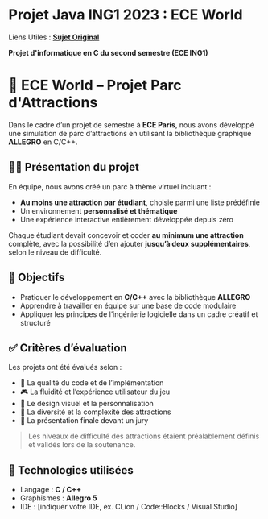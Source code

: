 # Projet Java ING1 2023 : ECE World

Liens Utiles :  [**Sujet Original**](https://docs.google.com/document/d/19lHGlUQUA67WM9QGlqSUIxQmuqwDsXAAYZdGWk03RHs/edit#heading=h.gkgwng1zcbd6)

**Projet d'informatique en C du second semestre (ECE ING1)**

# 🎢 ECE World – Projet Parc d'Attractions

Dans le cadre d’un projet de semestre à **ECE Paris**, nous avons développé une simulation de parc d’attractions en utilisant la bibliothèque graphique **ALLEGRO** en C/C++.

## 🧑‍💻 Présentation du projet

En équipe, nous avons créé un parc à thème virtuel incluant :

- **Au moins une attraction par étudiant**, choisie parmi une liste prédéfinie
- Un environnement **personnalisé et thématique**
- Une expérience interactive entièrement développée depuis zéro

Chaque étudiant devait concevoir et coder **au minimum une attraction** complète, avec la possibilité d’en ajouter **jusqu’à deux supplémentaires**, selon le niveau de difficulté.

## 🎯 Objectifs

- Pratiquer le développement en **C/C++** avec la bibliothèque **ALLEGRO**
- Apprendre à travailler en équipe sur une base de code modulaire
- Appliquer les principes de l’ingénierie logicielle dans un cadre créatif et structuré

## ✅ Critères d’évaluation

Les projets ont été évalués selon :

- 🔧 La qualité du code et de l’implémentation  
- 🎮 La fluidité et l’expérience utilisateur du jeu  
- 🎨 Le design visuel et la personnalisation  
- 🧠 La diversité et la complexité des attractions  
- 🎤 La présentation finale devant un jury

> Les niveaux de difficulté des attractions étaient préalablement définis et validés lors de la soutenance.

## 🚀 Technologies utilisées

- Langage : **C / C++**
- Graphismes : **Allegro 5**
- IDE : [indiquer votre IDE, ex. CLion / Code::Blocks / Visual Studio]



